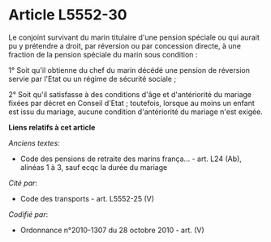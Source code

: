 # Article L5552-30

Le conjoint survivant du marin titulaire d'une pension spéciale ou qui aurait pu y prétendre a droit, par réversion ou par
concession directe, à une fraction de la pension spéciale du marin sous condition :

1° Soit qu'il obtienne du chef du marin décédé une pension de réversion servie par l'Etat ou un régime de sécurité sociale ;

2° Soit qu'il satisfasse à des conditions d'âge et d'antériorité du mariage fixées par décret en Conseil d'Etat ; toutefois,
lorsque au moins un enfant est issu du mariage, aucune condition d'antériorité du mariage n'est exigée.

**Liens relatifs à cet article**

_Anciens textes_:

  - Code des pensions de retraite des marins frança... - art. L24 (Ab), alinéas 1 à 3, sauf ecqc la durée du mariage

_Cité par_:

  - Code des transports - art. L5552-25 (V)

_Codifié par_:

  - Ordonnance n°2010-1307 du 28 octobre 2010 - art. (V)
